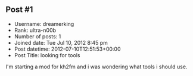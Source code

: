 ## Post #1
- Username: dreamerking
- Rank: ultra-n00b
- Number of posts: 1
- Joined date: Tue Jul 10, 2012 8:45 pm
- Post datetime: 2012-07-10T12:51:53+00:00
- Post Title: looking for tools

I'm starting a mod for kh2fm and i was wondering what tools i should use.
